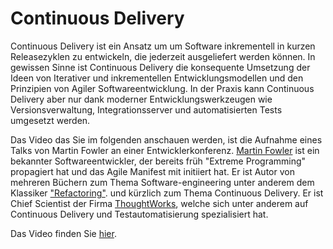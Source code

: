# Continuous Delivery

Continuous Delivery ist ein Ansatz um um Software inkrementell in kurzen Releasezyklen zu entwickeln, die jederzeit ausgeliefert werden können. In gewissen Sinne ist Continuous Delivery die konsequente Umsetzung der Ideen von Iterativer und inkrementellen Entwicklungsmodellen und den Prinzipien von Agiler Softwareentwicklung. In der Praxis kann Continuous Delivery aber nur dank moderner Entwicklungswerkzeugen wie Versionsverwaltung, Integrationsserver und automatisierten Tests umgesetzt werden.

Das Video das Sie im folgenden anschauen werden, ist die Aufnahme eines Talks von Martin Fowler an einer Entwicklerkonferenz. [Martin Fowler](https://en.wikipedia.org/wiki/Martin_Fowler) ist ein bekannter Softwareentwickler, der bereits früh "Extreme Programming" propagiert hat und das Agile Manifest mit initiiert hat. Er ist Autor von mehreren Büchern zum Thema Software-engineering unter anderem dem Klassiker ["Refactoring"](https://martinfowler.com/books/refactoring.html). und kürzlich zum Thema Continuous Delivery. Er ist Chief Scientist der Firma [ThoughtWorks](https://www.thoughtworks.com/about-us), welche sich unter anderem auf Continuous Delivery und Testautomatisierung spezialisiert hat. 

Das Video finden Sie [hier](https://www.youtube.com/watch?v=aoMfbgF2D_4). 